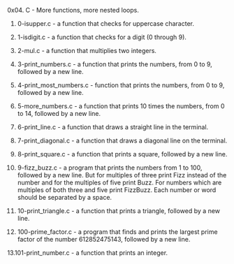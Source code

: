 0x04. C - More functions, more nested loops.

1. 0-isupper.c - a function that checks for uppercase character.

2. 1-isdigit.c - a function that checks for a digit (0 through 9).

3. 2-mul.c - a function that multiplies two integers.

4. 3-print_numbers.c - a function that prints the numbers, from 0 to 9, followed by a new line.

5. 4-print_most_numbers.c -  function that prints the numbers, from 0 to 9, followed by a new line.

6. 5-more_numbers.c - a function that prints 10 times the numbers, from 0 to 14, followed by a new line.

7. 6-print_line.c - a function that draws a straight line in the terminal.

8. 7-print_diagonal.c - a function that draws a diagonal line on the terminal.

9. 8-print_square.c - a function that prints a square, followed by a new line.

10. 9-fizz_buzz.c - a program that prints the numbers from 1 to 100, followed by a new line. But for multiples of three print Fizz instead of the number and for the multiples of five print Buzz. For numbers which are multiples of both three and five print FizzBuzz. Each number or word should be separated by a space.

11. 10-print_triangle.c - a function that prints a triangle, followed by a new line.

12. 100-prime_factor.c - a program that finds and prints the largest prime factor of the number 612852475143, followed by a new line.

13.101-print_number.c -  a function that prints an integer.
